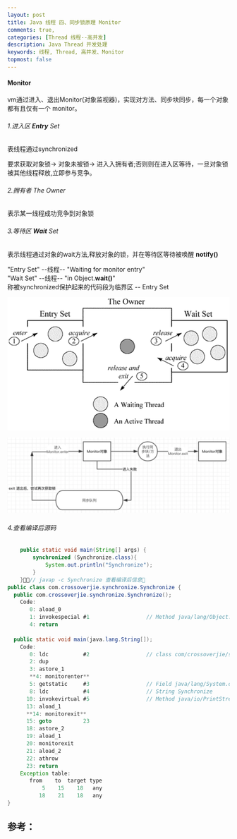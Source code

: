 ```yaml
---
layout: post
title: Java 线程 四、同步锁原理 Monitor
comments: true,
categories: [Thread 线程--高并发]
description: Java Thread 并发处理
keywords: 线程, Thread, 高并发、Monitor
topmost: false
---
```


#### Monitor

vm通过进入、退出Monitor(对象监视器)，实现对方法、同步块同步，每一个对象都有且仅有一个 monitor。

###### 1.进入区 **Entry** Set   

表线程通过synchronized  

要求获取对象锁-> 对象未被锁-> 进入入拥有者;否则则在进入区等待，一旦对象锁被其他线程释放,立即参与竞争。 

###### 2.拥有者 The Owner 

表示某一线程成功竞争到对象锁 

###### 3.等待区 **Wait** Set 

表示线程通过对象的wait方法,释放对象的锁，并在等待区等待被唤醒 **notify()**  

"Entry Set" --线程-- "Waiting for monitor entry"  
"Wait Set"  --线程-- "in Object.**wait()**"  
称被synchronized保护起来的代码段为临界区 -- Entry Set

![monitor](/images/posts/2016-07-01-thread-monitor/monitor.png)

![monitor2](/images/posts/2016-07-01-thread-monitor/monitor2.png)



###### 4.查看编译后源码

```java
    public static void main(String[] args) {
        synchronized (Synchronize.class){
            System.out.println("Synchronize");
        }
    }// javap -c Synchronize 查看编译后信息
public class com.crossoverjie.synchronize.Synchronize {
  public com.crossoverjie.synchronize.Synchronize();
    Code:
       0: aload_0
       1: invokespecial #1                  // Method java/lang/Object."<init>":()V
       4: return

  public static void main(java.lang.String[]);
    Code:
       0: ldc           #2                  // class com/crossoverjie/synchronize/Synchronize
       2: dup
       3: astore_1
       **4: monitorenter**
       5: getstatic     #3                  // Field java/lang/System.out:Ljava/io/PrintStream;
       8: ldc           #4                  // String Synchronize
      10: invokevirtual #5                  // Method java/io/PrintStream.println:(Ljava/lang/String;)V
      13: aload_1
      **14: monitorexit**
      15: goto          23
      18: astore_2
      19: aload_1
      20: monitorexit
      21: aload_2
      22: athrow
      23: return
    Exception table:
       from    to  target type
           5    15    18   any
          18    21    18   any
}

```










## 参考：

